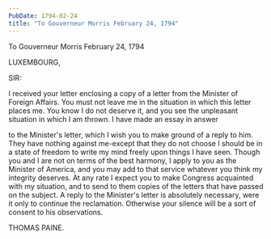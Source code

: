 ```yaml
---
PubDate: 1794-02-24
title: "To Gouverneur Morris February 24, 1794"
---
```


   To Gouverneur Morris February 24, 1794

   LUXEMBOURG,

   SIR:

   I received your letter enclosing a copy of a letter from the Minister of
   Foreign Affairs. You must not leave me in the situation in which this
   letter places me. You know I do not deserve it, and you see the unpleasant
   situation in which I am thrown. I have made an essay in answer

   to the Minister's letter, which I wish you to make ground of a reply to
   him. They have nothing against me-except that they do not choose I should
   be in a state of freedom to write my mind freely upon things I have seen.
   Though you and I are not on terms of the best harmony, I apply to you as
   the Minister of America, and you may add to that service whatever you
   think my integrity deserves. At any rate I expect you to make Congress
   acquainted with my situation, and to send to them copies of the letters
   that have passed on the subject. A reply to the Minister's letter is
   absolutely necessary, were it only to continue the reclamation. Otherwise
   your silence will be a sort of consent to his observations.

   THOMAS PAINE.


